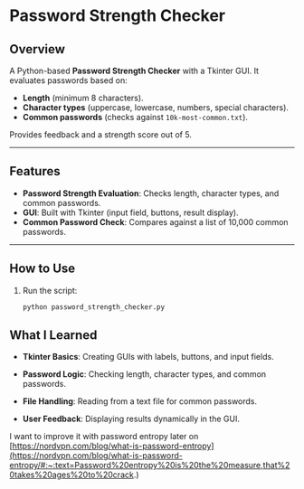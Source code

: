 # Password Strength Checker

## Overview
A Python-based **Password Strength Checker** with a Tkinter GUI. It evaluates passwords based on:
- **Length** (minimum 8 characters).
- **Character types** (uppercase, lowercase, numbers, special characters).
- **Common passwords** (checks against `10k-most-common.txt`).

Provides feedback and a strength score out of 5.

---

## Features
- **Password Strength Evaluation**: Checks length, character types, and common passwords.
- **GUI**: Built with Tkinter (input field, buttons, result display).
- **Common Password Check**: Compares against a list of 10,000 common passwords.

---

## How to Use
1. Run the script:
   ```bash
   python password_strength_checker.py

## What I Learned
- **Tkinter Basics**: Creating GUIs with labels, buttons, and input fields.

- **Password Logic**: Checking length, character types, and common passwords.

- **File Handling**: Reading from a text file for common passwords.

- **User Feedback**: Displaying results dynamically in the GUI.

I want to improve it with password entropy later on  
[https://nordvpn.com/blog/what-is-password-entropy](https://nordvpn.com/blog/what-is-password-entropy/#:~:text=Password%20entropy%20is%20the%20measure,that%20takes%20ages%20to%20crack.)
